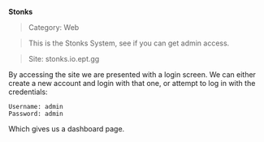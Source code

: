 **Stonks**

> Category: Web

> This is the Stonks System, see if you can get admin access.

> Site: stonks.io.ept.gg

By accessing the site we are presented with a login screen.
We can either create a new account and login with that one, or attempt to
log in with the credentials:

```
Username: admin
Password: admin
```

Which gives us a dashboard page.
